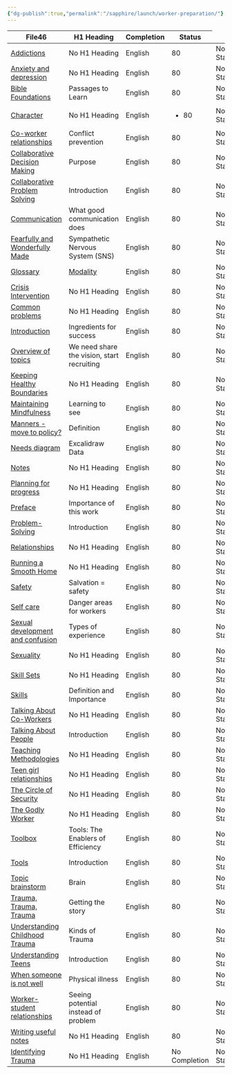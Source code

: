 ```yaml
---
{"dg-publish":true,"permalink":"/sapphire/launch/worker-preparation/"}
---
```


<div><table class="dataview table-view-table"><thead class="table-view-thead"><tr class="table-view-tr-header"><th class="table-view-th"><span>File</span><span class="dataview small-text">46</span></th><th class="table-view-th"><span>H1 Heading</span></th><th class="table-view-th"><span>Completion</span></th><th class="table-view-th"><span>Status</span></th></tr></thead><tbody class="table-view-tbody"><tr><td><span><a data-tooltip-position="top" aria-label="Recovery worker training/Training Manual/Addictions.md" data-href="Recovery worker training/Training Manual/Addictions.md" href="Recovery worker training/Training Manual/Addictions.md" class="internal-link" target="_blank" rel="noopener">Addictions</a></span></td><td><span>No H1 Heading</span></td><td><span>English</span></td><td><span>80</span></td><td><span>No Status</span></td></tr><tr><td><span><a data-tooltip-position="top" aria-label="Recovery worker training/Training Manual/Anxiety and depression.md" data-href="Recovery worker training/Training Manual/Anxiety and depression.md" href="Recovery worker training/Training Manual/Anxiety and depression.md" class="internal-link" target="_blank" rel="noopener">Anxiety and depression</a></span></td><td><span>No H1 Heading</span></td><td><span>English</span></td><td><span>80</span></td><td><span>No Status</span></td></tr><tr><td><span><a data-tooltip-position="top" aria-label="Recovery worker training/Training Manual/Bible Foundations.md" data-href="Recovery worker training/Training Manual/Bible Foundations.md" href="Recovery worker training/Training Manual/Bible Foundations.md" class="internal-link" target="_blank" rel="noopener">Bible Foundations</a></span></td><td><span>Passages to Learn</span></td><td><span>English</span></td><td><span>80</span></td><td><span>No Status</span></td></tr><tr><td><span><a data-tooltip-position="top" aria-label="Recovery worker training/Training Manual/Character.md" data-href="Recovery worker training/Training Manual/Character.md" href="Recovery worker training/Training Manual/Character.md" class="internal-link" target="_blank" rel="noopener">Character</a></span></td><td><span>No H1 Heading</span></td><td><span>English</span></td><td><ul class="dataview dataview-ul dataview-result-list-ul"><li class="dataview-result-list-li"><span>80</span></li></ul></td><td><span>No Status</span></td></tr><tr><td><span><a data-tooltip-position="top" aria-label="Recovery worker training/Training Manual/Co-worker relationships.md" data-href="Recovery worker training/Training Manual/Co-worker relationships.md" href="Recovery worker training/Training Manual/Co-worker relationships.md" class="internal-link" target="_blank" rel="noopener">Co-worker relationships</a></span></td><td><span>Conflict prevention</span></td><td><span>English</span></td><td><span>80</span></td><td><span>No Status</span></td></tr><tr><td><span><a data-tooltip-position="top" aria-label="Recovery worker training/Training Manual/Collaborative Decision Making.md" data-href="Recovery worker training/Training Manual/Collaborative Decision Making.md" href="Recovery worker training/Training Manual/Collaborative Decision Making.md" class="internal-link" target="_blank" rel="noopener">Collaborative Decision Making</a></span></td><td><span>Purpose</span></td><td><span>English</span></td><td><span>80</span></td><td><span>No Status</span></td></tr><tr><td><span><a data-tooltip-position="top" aria-label="Recovery worker training/Training Manual/Collaborative Problem Solving.md" data-href="Recovery worker training/Training Manual/Collaborative Problem Solving.md" href="Recovery worker training/Training Manual/Collaborative Problem Solving.md" class="internal-link" target="_blank" rel="noopener">Collaborative Problem Solving</a></span></td><td><span>Introduction</span></td><td><span>English</span></td><td><span>80</span></td><td><span>No Status</span></td></tr><tr><td><span><a data-tooltip-position="top" aria-label="Recovery worker training/Training Manual/Communication.md" data-href="Recovery worker training/Training Manual/Communication.md" href="Recovery worker training/Training Manual/Communication.md" class="internal-link" target="_blank" rel="noopener">Communication</a></span></td><td><span>What good communication does</span></td><td><span>English</span></td><td><span>80</span></td><td><span>No Status</span></td></tr><tr><td><span><a data-tooltip-position="top" aria-label="Recovery worker training/Training Manual/Fearfully and Wonderfully Made.md" data-href="Recovery worker training/Training Manual/Fearfully and Wonderfully Made.md" href="Recovery worker training/Training Manual/Fearfully and Wonderfully Made.md" class="internal-link" target="_blank" rel="noopener">Fearfully and Wonderfully Made</a></span></td><td><span>Sympathetic Nervous System (SNS) </span></td><td><span>English</span></td><td><span>80</span></td><td><span>No Status</span></td></tr><tr><td><span><a data-tooltip-position="top" aria-label="Recovery worker training/Training Manual/Glossary.md" data-href="Recovery worker training/Training Manual/Glossary.md" href="Recovery worker training/Training Manual/Glossary.md" class="internal-link" target="_blank" rel="noopener">Glossary</a></span></td><td><span><a href="Glossary/Modality.md" data-href="Glossary/Modality.md" class="internal-link glossary-entry" target="_blank" rel="noopener">Modality</a></span></td><td><span>English</span></td><td><span>80</span></td><td><span>No Status</span></td></tr><tr><td><span><a data-tooltip-position="top" aria-label="Recovery worker training/Training Manual/Crisis Intervention.md" data-href="Recovery worker training/Training Manual/Crisis Intervention.md" href="Recovery worker training/Training Manual/Crisis Intervention.md" class="internal-link" target="_blank" rel="noopener">Crisis Intervention</a></span></td><td><span>No H1 Heading</span></td><td><span>English</span></td><td><span>80</span></td><td><span>No Status</span></td></tr><tr><td><span><a data-tooltip-position="top" aria-label="Recovery worker training/Training Manual/Introduction/Common problems.md" data-href="Recovery worker training/Training Manual/Introduction/Common problems.md" href="Recovery worker training/Training Manual/Introduction/Common problems.md" class="internal-link" target="_blank" rel="noopener">Common problems</a></span></td><td><span>No H1 Heading</span></td><td><span>English</span></td><td><span>80</span></td><td><span>No Status</span></td></tr><tr><td><span><a data-tooltip-position="top" aria-label="Recovery worker training/Training Manual/Introduction/Introduction.md" data-href="Recovery worker training/Training Manual/Introduction/Introduction.md" href="Recovery worker training/Training Manual/Introduction/Introduction.md" class="internal-link" target="_blank" rel="noopener">Introduction</a></span></td><td><span>Ingredients for success</span></td><td><span>English</span></td><td><span>80</span></td><td><span>No Status</span></td></tr><tr><td><span><a data-tooltip-position="top" aria-label="Recovery worker training/Training Manual/Introduction/Overview of topics.md" data-href="Recovery worker training/Training Manual/Introduction/Overview of topics.md" href="Recovery worker training/Training Manual/Introduction/Overview of topics.md" class="internal-link" target="_blank" rel="noopener">Overview of topics</a></span></td><td><span>We need share the vision, start recruiting</span></td><td><span>English</span></td><td><span>80</span></td><td><span>No Status</span></td></tr><tr><td><span><a data-tooltip-position="top" aria-label="Recovery worker training/Training Manual/Keeping Healthy Boundaries.md" data-href="Recovery worker training/Training Manual/Keeping Healthy Boundaries.md" href="Recovery worker training/Training Manual/Keeping Healthy Boundaries.md" class="internal-link" target="_blank" rel="noopener">Keeping Healthy Boundaries</a></span></td><td><span>No H1 Heading</span></td><td><span>English</span></td><td><span>80</span></td><td><span>No Status</span></td></tr><tr><td><span><a data-tooltip-position="top" aria-label="Recovery worker training/Training Manual/Maintaining Mindfulness.md" data-href="Recovery worker training/Training Manual/Maintaining Mindfulness.md" href="Recovery worker training/Training Manual/Maintaining Mindfulness.md" class="internal-link" target="_blank" rel="noopener">Maintaining Mindfulness</a></span></td><td><span>Learning to see</span></td><td><span>English</span></td><td><span>80</span></td><td><span>No Status</span></td></tr><tr><td><span><a data-tooltip-position="top" aria-label="Recovery worker training/Training Manual/Manners - move to policy?.md" data-href="Recovery worker training/Training Manual/Manners - move to policy?.md" href="Recovery worker training/Training Manual/Manners - move to policy?.md" class="internal-link" target="_blank" rel="noopener">Manners - move to policy?</a></span></td><td><span>Definition</span></td><td><span>English</span></td><td><span>80</span></td><td><span>No Status</span></td></tr><tr><td><span><a data-tooltip-position="top" aria-label="Recovery worker training/Training Manual/Needs diagram.md" data-href="Recovery worker training/Training Manual/Needs diagram.md" href="Recovery worker training/Training Manual/Needs diagram.md" class="internal-link" target="_blank" rel="noopener">Needs diagram</a></span></td><td><span>Excalidraw Data</span></td><td><span>English</span></td><td><span>80</span></td><td><span>No Status</span></td></tr><tr><td><span><a data-tooltip-position="top" aria-label="Recovery worker training/Training Manual/Notes.md" data-href="Recovery worker training/Training Manual/Notes.md" href="Recovery worker training/Training Manual/Notes.md" class="internal-link" target="_blank" rel="noopener">Notes</a></span></td><td><span>No H1 Heading</span></td><td><span>English</span></td><td><span>80</span></td><td><span>No Status</span></td></tr><tr><td><span><a data-tooltip-position="top" aria-label="Recovery worker training/Training Manual/Planning for progress.md" data-href="Recovery worker training/Training Manual/Planning for progress.md" href="Recovery worker training/Training Manual/Planning for progress.md" class="internal-link" target="_blank" rel="noopener">Planning for progress</a></span></td><td><span>No H1 Heading</span></td><td><span>English</span></td><td><span>80</span></td><td><span>No Status</span></td></tr><tr><td><span><a data-tooltip-position="top" aria-label="Recovery worker training/Training Manual/Preface.md" data-href="Recovery worker training/Training Manual/Preface.md" href="Recovery worker training/Training Manual/Preface.md" class="internal-link" target="_blank" rel="noopener">Preface</a></span></td><td><span>Importance of this work</span></td><td><span>English</span></td><td><span>80</span></td><td><span>No Status</span></td></tr><tr><td><span><a data-tooltip-position="top" aria-label="Recovery worker training/Training Manual/Problem-Solving.md" data-href="Recovery worker training/Training Manual/Problem-Solving.md" href="Recovery worker training/Training Manual/Problem-Solving.md" class="internal-link" target="_blank" rel="noopener">Problem-Solving</a></span></td><td><span>Introduction</span></td><td><span>English</span></td><td><span>80</span></td><td><span>No Status</span></td></tr><tr><td><span><a data-tooltip-position="top" aria-label="Recovery worker training/Training Manual/Relationships.md" data-href="Recovery worker training/Training Manual/Relationships.md" href="Recovery worker training/Training Manual/Relationships.md" class="internal-link" target="_blank" rel="noopener">Relationships</a></span></td><td><span>No H1 Heading</span></td><td><span>English</span></td><td><span>80</span></td><td><span>No Status</span></td></tr><tr><td><span><a data-tooltip-position="top" aria-label="Recovery worker training/Training Manual/Running a Smooth Home.md" data-href="Recovery worker training/Training Manual/Running a Smooth Home.md" href="Recovery worker training/Training Manual/Running a Smooth Home.md" class="internal-link" target="_blank" rel="noopener">Running a Smooth Home</a></span></td><td><span>No H1 Heading</span></td><td><span>English</span></td><td><span>80</span></td><td><span>No Status</span></td></tr><tr><td><span><a data-tooltip-position="top" aria-label="Recovery worker training/Training Manual/Safety.md" data-href="Recovery worker training/Training Manual/Safety.md" href="Recovery worker training/Training Manual/Safety.md" class="internal-link" target="_blank" rel="noopener">Safety</a></span></td><td><span>Salvation = safety</span></td><td><span>English</span></td><td><span>80</span></td><td><span>No Status</span></td></tr><tr><td><span><a data-tooltip-position="top" aria-label="Recovery worker training/Training Manual/Self care.md" data-href="Recovery worker training/Training Manual/Self care.md" href="Recovery worker training/Training Manual/Self care.md" class="internal-link" target="_blank" rel="noopener">Self care</a></span></td><td><span>Danger areas for workers</span></td><td><span>English</span></td><td><span>80</span></td><td><span>No Status</span></td></tr><tr><td><span><a data-tooltip-position="top" aria-label="Recovery worker training/Training Manual/Sexual development and confusion.md" data-href="Recovery worker training/Training Manual/Sexual development and confusion.md" href="Recovery worker training/Training Manual/Sexual development and confusion.md" class="internal-link" target="_blank" rel="noopener">Sexual development and confusion</a></span></td><td><span>Types of experience</span></td><td><span>English</span></td><td><span>80</span></td><td><span>No Status</span></td></tr><tr><td><span><a data-tooltip-position="top" aria-label="Recovery worker training/Training Manual/Sexuality.md" data-href="Recovery worker training/Training Manual/Sexuality.md" href="Recovery worker training/Training Manual/Sexuality.md" class="internal-link" target="_blank" rel="noopener">Sexuality</a></span></td><td><span>No H1 Heading</span></td><td><span>English</span></td><td><span>80</span></td><td><span>No Status</span></td></tr><tr><td><span><a data-tooltip-position="top" aria-label="Recovery worker training/Training Manual/Skill Sets.md" data-href="Recovery worker training/Training Manual/Skill Sets.md" href="Recovery worker training/Training Manual/Skill Sets.md" class="internal-link" target="_blank" rel="noopener">Skill Sets</a></span></td><td><span>No H1 Heading</span></td><td><span>English</span></td><td><span>80</span></td><td><span>No Status</span></td></tr><tr><td><span><a data-tooltip-position="top" aria-label="Recovery worker training/Training Manual/Skills.md" data-href="Recovery worker training/Training Manual/Skills.md" href="Recovery worker training/Training Manual/Skills.md" class="internal-link" target="_blank" rel="noopener">Skills</a></span></td><td><span>Definition and Importance</span></td><td><span>English</span></td><td><span>80</span></td><td><span>No Status</span></td></tr><tr><td><span><a data-tooltip-position="top" aria-label="Recovery worker training/Training Manual/Talking About Co-Workers.md" data-href="Recovery worker training/Training Manual/Talking About Co-Workers.md" href="Recovery worker training/Training Manual/Talking About Co-Workers.md" class="internal-link" target="_blank" rel="noopener">Talking About Co-Workers</a></span></td><td><span>No H1 Heading</span></td><td><span>English</span></td><td><span>80</span></td><td><span>No Status</span></td></tr><tr><td><span><a data-tooltip-position="top" aria-label="Recovery worker training/Training Manual/Talking About People.md" data-href="Recovery worker training/Training Manual/Talking About People.md" href="Recovery worker training/Training Manual/Talking About People.md" class="internal-link" target="_blank" rel="noopener">Talking About People</a></span></td><td><span>Introduction</span></td><td><span>English</span></td><td><span>80</span></td><td><span>No Status</span></td></tr><tr><td><span><a data-tooltip-position="top" aria-label="Recovery worker training/Training Manual/Teaching Methodologies.md" data-href="Recovery worker training/Training Manual/Teaching Methodologies.md" href="Recovery worker training/Training Manual/Teaching Methodologies.md" class="internal-link" target="_blank" rel="noopener">Teaching Methodologies</a></span></td><td><span>No H1 Heading</span></td><td><span>English</span></td><td><span>80</span></td><td><span>No Status</span></td></tr><tr><td><span><a data-tooltip-position="top" aria-label="Recovery worker training/Training Manual/Teen girl relationships.md" data-href="Recovery worker training/Training Manual/Teen girl relationships.md" href="Recovery worker training/Training Manual/Teen girl relationships.md" class="internal-link" target="_blank" rel="noopener">Teen girl relationships</a></span></td><td><span>No H1 Heading</span></td><td><span>English</span></td><td><span>80</span></td><td><span>No Status</span></td></tr><tr><td><span><a data-tooltip-position="top" aria-label="Recovery worker training/Training Manual/The Circle of Security.md" data-href="Recovery worker training/Training Manual/The Circle of Security.md" href="Recovery worker training/Training Manual/The Circle of Security.md" class="internal-link" target="_blank" rel="noopener">The Circle of Security</a></span></td><td><span>No H1 Heading</span></td><td><span>English</span></td><td><span>80</span></td><td><span>No Status</span></td></tr><tr><td><span><a data-tooltip-position="top" aria-label="Recovery worker training/Training Manual/The Godly Worker.md" data-href="Recovery worker training/Training Manual/The Godly Worker.md" href="Recovery worker training/Training Manual/The Godly Worker.md" class="internal-link" target="_blank" rel="noopener">The Godly Worker</a></span></td><td><span>No H1 Heading</span></td><td><span>English</span></td><td><span>80</span></td><td><span>No Status</span></td></tr><tr><td><span><a data-tooltip-position="top" aria-label="Recovery worker training/Training Manual/Toolbox.md" data-href="Recovery worker training/Training Manual/Toolbox.md" href="Recovery worker training/Training Manual/Toolbox.md" class="internal-link" target="_blank" rel="noopener">Toolbox</a></span></td><td><span>Tools: The Enablers of Efficiency</span></td><td><span>English</span></td><td><span>80</span></td><td><span>No Status</span></td></tr><tr><td><span><a data-tooltip-position="top" aria-label="Recovery worker training/Training Manual/Tools.md" data-href="Recovery worker training/Training Manual/Tools.md" href="Recovery worker training/Training Manual/Tools.md" class="internal-link" target="_blank" rel="noopener">Tools</a></span></td><td><span>Introduction</span></td><td><span>English</span></td><td><span>80</span></td><td><span>No Status</span></td></tr><tr><td><span><a data-tooltip-position="top" aria-label="Recovery worker training/Training Manual/Topic brainstorm.md" data-href="Recovery worker training/Training Manual/Topic brainstorm.md" href="Recovery worker training/Training Manual/Topic brainstorm.md" class="internal-link" target="_blank" rel="noopener">Topic brainstorm</a></span></td><td><span>Brain</span></td><td><span>English</span></td><td><span>80</span></td><td><span>No Status</span></td></tr><tr><td><span><a data-tooltip-position="top" aria-label="Recovery worker training/Training Manual/Trauma, Trauma, Trauma.md" data-href="Recovery worker training/Training Manual/Trauma, Trauma, Trauma.md" href="Recovery worker training/Training Manual/Trauma, Trauma, Trauma.md" class="internal-link" target="_blank" rel="noopener">Trauma, Trauma, Trauma</a></span></td><td><span>Getting the story</span></td><td><span>English</span></td><td><span>80</span></td><td><span>No Status</span></td></tr><tr><td><span><a data-tooltip-position="top" aria-label="Recovery worker training/Training Manual/Understanding Childhood Trauma.md" data-href="Recovery worker training/Training Manual/Understanding Childhood Trauma.md" href="Recovery worker training/Training Manual/Understanding Childhood Trauma.md" class="internal-link" target="_blank" rel="noopener">Understanding Childhood Trauma</a></span></td><td><span>Kinds of Trauma</span></td><td><span>English</span></td><td><span>80</span></td><td><span>No Status</span></td></tr><tr><td><span><a data-tooltip-position="top" aria-label="Recovery worker training/Training Manual/Understanding Teens.md" data-href="Recovery worker training/Training Manual/Understanding Teens.md" href="Recovery worker training/Training Manual/Understanding Teens.md" class="internal-link" target="_blank" rel="noopener">Understanding Teens</a></span></td><td><span>Introduction</span></td><td><span>English</span></td><td><span>80</span></td><td><span>No Status</span></td></tr><tr><td><span><a data-tooltip-position="top" aria-label="Recovery worker training/Training Manual/When someone is not well.md" data-href="Recovery worker training/Training Manual/When someone is not well.md" href="Recovery worker training/Training Manual/When someone is not well.md" class="internal-link" target="_blank" rel="noopener">When someone is not well</a></span></td><td><span>Physical illness</span></td><td><span>English</span></td><td><span>80</span></td><td><span>No Status</span></td></tr><tr><td><span><a data-tooltip-position="top" aria-label="Recovery worker training/Training Manual/Worker-student relationships.md" data-href="Recovery worker training/Training Manual/Worker-student relationships.md" href="Recovery worker training/Training Manual/Worker-student relationships.md" class="internal-link" target="_blank" rel="noopener">Worker-student relationships</a></span></td><td><span>Seeing potential instead of problem </span></td><td><span>English</span></td><td><span>80</span></td><td><span>No Status</span></td></tr><tr><td><span><a data-tooltip-position="top" aria-label="Recovery worker training/Training Manual/Writing useful notes.md" data-href="Recovery worker training/Training Manual/Writing useful notes.md" href="Recovery worker training/Training Manual/Writing useful notes.md" class="internal-link" target="_blank" rel="noopener">Writing useful notes</a></span></td><td><span>No H1 Heading</span></td><td><span>English</span></td><td><span>80</span></td><td><span>No Status</span></td></tr><tr><td><span><a data-tooltip-position="top" aria-label="Recovery worker training/Training Manual/Identifying Trauma.md" data-href="Recovery worker training/Training Manual/Identifying Trauma.md" href="Recovery worker training/Training Manual/Identifying Trauma.md" class="internal-link" target="_blank" rel="noopener">Identifying Trauma</a></span></td><td><span>No H1 Heading</span></td><td><span>English</span></td><td><span>No Completion</span></td><td><span>No Status</span></td></tr></tbody></table></div>

